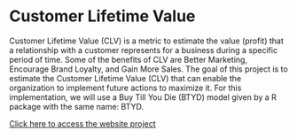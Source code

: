 # Customer Lifetime Value

Customer Lifetime Value (CLV) is a metric to estimate the value (profit) that a relationship with a customer represents for a business during a specific period of time. Some of the benefits of CLV are Better Marketing, Encourage Brand Loyalty, and Gain More Sales.
The goal of this project is to estimate the Customer Lifetime Value (CLV) that can enable the organization to implement future actions to maximize it.
For this implementation, we will use a Buy Till You Die (BTYD) model given by a R package with the same name: BTYD.

[Click here to access the website project](https://saulventura.github.io/BTYD/)
